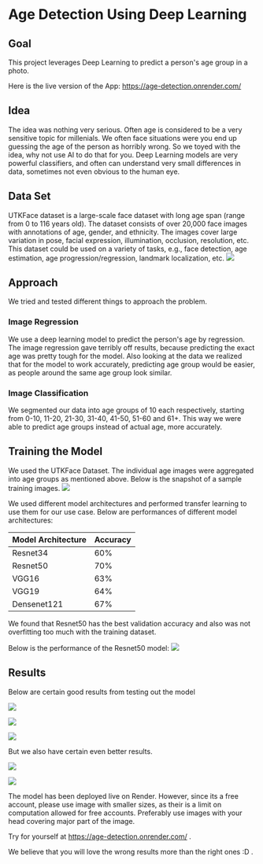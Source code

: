 # Age Detection Using Deep Learning
## Goal 
This project leverages Deep Learning to predict a person's age group in a photo. 

Here is the live version of the App: https://age-detection.onrender.com/

## Idea
The idea was nothing very serious. Often age is considered to be a very sensitive topic for millenials. We often face situations were you end up guessing the age of the person as horribly wrong. So we toyed with the idea, why not use AI to do that for you. Deep Learning models are very powerful classifiers, and often can understand very small differences in data, sometimes not even obvious to the human eye.

## Data Set
UTKFace dataset is a large-scale face dataset with long age span (range from 0 to 116 years old). The dataset consists of over 20,000 face images with annotations of age, gender, and ethnicity. The images cover large variation in pose, facial expression, illumination, occlusion, resolution, etc. This dataset could be used on a variety of tasks, e.g., face detection, age estimation, age progression/regression, landmark localization, etc. 
![](Images/logoWall2.jpg)

## Approach
We tried and tested different things to approach the problem. 

### Image Regression
We use a deep learning model to predict the person's age by regression. The image regression gave terribly off results, because predicting the exact age was pretty tough for the model. Also looking at the data we realized that for the model to work accurately, predicting age group would be easier, as people around the same age group look similar.

### Image Classification
We segmented our data into age groups of 10 each respectively, starting from 0-10, 11-20, 21-30, 31-40, 41-50, 51-60 and 61+. This way we were able to predict age groups instead of actual age, more accurately. 

## Training the Model
We used the UTKFace Dataset. The individual age images were aggregated into age groups as mentioned above. Below is the snapshot of a sample training images. 
![](Images/samples.png)

We used different model architectures and performed transfer learning to use them for our use case. Below are performances of different model architectures: 

| Model Architecture  | Accuracy |
| ------------- | ------------- |
| Resnet34  | 60%  |
| Resnet50  | 70% |
| VGG16  | 63% |
| VGG19  | 64% |
|Densenet121| 67% | 

We found that Resnet50 has the best validation accuracy and also was not overfitting too much with the training dataset. 

Below is the performance of the Resnet50 model: 
![](Images/Loss.PNG)

## Results

Below are certain good results from testing out the model 

![](Images/trump_result.PNG)    

![](Images/Trudeau_Result.PNG)    

![](Images/Kid_Result.PNG) 

But we also have certain even better results. 

![](Images/Michelle_Result.PNG) 

![](Images/Kam_Result.PNG) 
  
The model has been deployed live on Render. However, since its a free account, please use image with smaller sizes, as their is a limit on computation allowed for free accounts. Preferably use images with your head covering major part of the image. 

Try for yourself at https://age-detection.onrender.com/ . 

We believe that you will love the wrong results more than the right ones :D . 


